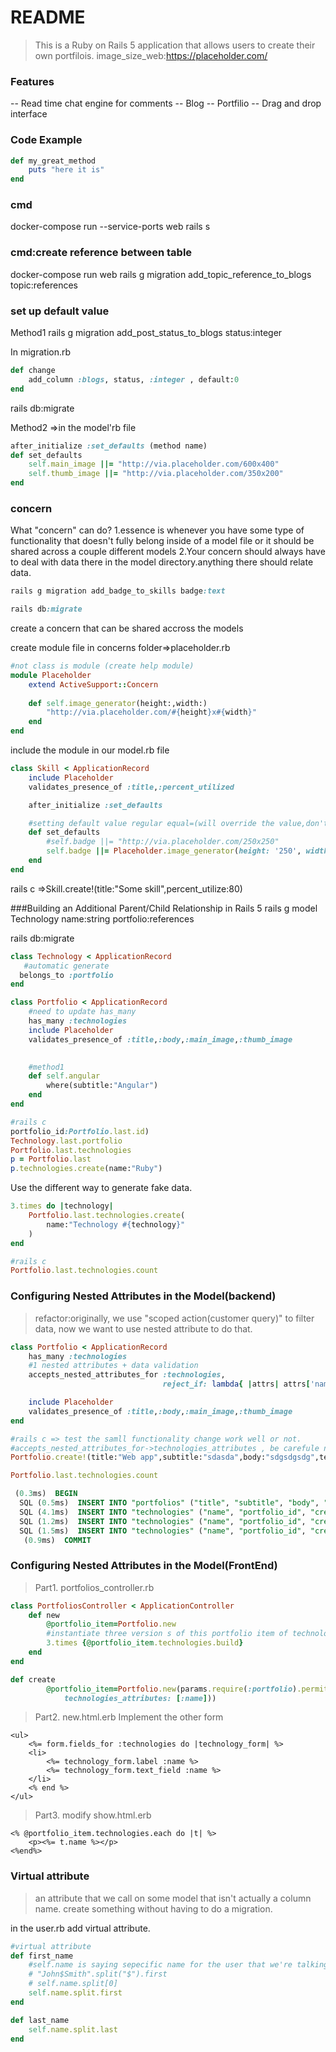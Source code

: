 # README

>This is a Ruby on Rails 5 application that allows users to create their own portfilois.
>image_size_web:https://placeholder.com/
### Features
-- Read time chat engine for comments
-- Blog 
-- Portfilio
-- Drag and drop interface

### Code Example

```ruby
def my_great_method
    puts "here it is"
end
```

### cmd
docker-compose run --service-ports web rails s

### cmd:create reference between table
docker-compose run web rails g migration add_topic_reference_to_blogs topic:references

### set up default value
Method1
rails g migration add_post_status_to_blogs status:integer

In migration.rb
```ruby
def change
    add_column :blogs, status, :integer , default:0
end
```
rails db:migrate


Method2 =>in the model'rb file

```ruby
after_initialize :set_defaults (method name)
def set_defaults
    self.main_image ||= "http://via.placeholder.com/600x400"
    self.thumb_image ||= "http://via.placeholder.com/350x200"
end
```

### concern
What "concern" can do?
1.essence is whenever you have some type of functionality that doesn't fully belong inside of a model file or it should be shared across a couple different models
2.Your concern should always have to deal with data there in the model directory.anything there should relate data.

``` ruby
rails g migration add_badge_to_skills badge:text

rails db:migrate

```

create a concern that can be shared accross the models

create module file in concerns folder=>placeholder.rb

```ruby
#not class is module (create help module)
module Placeholder
    extend ActiveSupport::Concern
    
    def self.image_generator(height:,width:)
        "http://via.placeholder.com/#{height}x#{width}"
    end
end
```

include the module in our model.rb file

```ruby
class Skill < ApplicationRecord
    include Placeholder
    validates_presence_of :title,:percent_utilized 

    after_initialize :set_defaults

    #setting default value regular equal=(will override the value,don't cate the value exist or not)  ||=(if self.main_image == nil self.main_image="")
    def set_defaults
        #self.badge ||= "http://via.placeholder.com/250x250"
        self.badge ||= Placeholder.image_generator(height: '250', width: '250')
    end
end

```

rails c =>Skill.create!(title:"Some skill",percent_utilize:80)


###Building an Additional Parent/Child Relationship in Rails 5
rails g model Technology name:string portfolio:references

rails db:migrate

```ruby
class Technology < ApplicationRecord
   #automatic generate
  belongs_to :portfolio
end

```

```ruby
class Portfolio < ApplicationRecord
    #need to update has_many
    has_many :technologies
    include Placeholder
    validates_presence_of :title,:body,:main_image,:thumb_image

   
    #method1
    def self.angular
        where(subtitle:"Angular")
    end
end

```

```ruby
#rails c
portfolio_id:Portfolio.last.id)
Technology.last.portfolio
Portfolio.last.technologies
p = Portfolio.last
p.technologies.create(name:"Ruby")
```

Use the different way to generate fake data.
```ruby
3.times do |technology|
    Portfolio.last.technologies.create(
        name:"Technology #{technology}"
    )
end

#rails c 
Portfolio.last.technologies.count
```

### Configuring Nested Attributes in the Model(backend)
>refactor:originally, we use "scoped action(customer query)" to filter data, now we want to use nested attribute to do that.

```ruby
class Portfolio < ApplicationRecord
    has_many :technologies
    #1 nested attributes + data validation
    accepts_nested_attributes_for :technologies,
                                  reject_if: lambda{ |attrs| attrs['name'].blank?}

    include Placeholder
    validates_presence_of :title,:body,:main_image,:thumb_image
end

#rails c => test the samll functionality change work well or not.
#accepts_nested_attributes_for->technologies_attributes , be carefule need pass array(collect).
Portfolio.create!(title:"Web app",subtitle:"sdasda",body:"sdgsdgsdg",technologies_attributes:[{name:"Ruby on Rails"},{name:"Angular"},{name:"Inoic"}])

Portfolio.last.technologies.count
``` 

```sql
 (0.3ms)  BEGIN
  SQL (0.5ms)  INSERT INTO "portfolios" ("title", "subtitle", "body", "main_image", "thumb_image", "created_at", "updated_at") VALUES ($1, $2, $3, $4, $5, $6, $7) RETURNING "id"  [["title", "Web app"], ["subtitle", "sdasda"], ["body", "sdgsdgsdg"], ["main_image", "http://via.placeholder.com/600x400"], ["thumb_image", "http://via.placeholder.com/350x200"], ["created_at", "2018-05-10 13:33:58.484550"], ["updated_at", "2018-05-10 13:33:58.484550"]]
  SQL (4.1ms)  INSERT INTO "technologies" ("name", "portfolio_id", "created_at", "updated_at") VALUES ($1, $2, $3, $4) RETURNING "id"  [["name", "Ruby on Rails"], ["portfolio_id", 18], ["created_at", "2018-05-10 13:33:58.486683"], ["updated_at", "2018-05-10 13:33:58.486683"]]
  SQL (1.2ms)  INSERT INTO "technologies" ("name", "portfolio_id", "created_at", "updated_at") VALUES ($1, $2, $3, $4) RETURNING "id"  [["name", "Angular"], ["portfolio_id", 18], ["created_at", "2018-05-10 13:33:58.492395"], ["updated_at", "2018-05-10 13:33:58.492395"]]
  SQL (1.5ms)  INSERT INTO "technologies" ("name", "portfolio_id", "created_at", "updated_at") VALUES ($1, $2, $3, $4) RETURNING "id"  [["name", "Inoic"], ["portfolio_id", 18], ["created_at", "2018-05-10 13:33:58.497756"], ["updated_at", "2018-05-10 13:33:58.497756"]]
   (0.9ms)  COMMIT
```
### Configuring Nested Attributes in the Model(FrontEnd)
>Part1. portfolios_controller.rb 
```ruby
class PortfoliosController < ApplicationController
    def new
        @portfolio_item=Portfolio.new
        #instantiate three version s of this portfolio item of technologies
        3.times {@portfolio_item.technologies.build}
    end
end

def create
        @portfolio_item=Portfolio.new(params.require(:portfolio).permit(:title, :subtitle, :body, 
            technologies_attributes: [:name]))
```

>Part2. new.html.erb Implement the other form
```erb
<ul>
    <%= form.fields_for :technologies do |technology_form| %>
    <li>
        <%= technology_form.label :name %>
        <%= technology_form.text_field :name %>
    </li>
    <% end %>
</ul>
```

>Part3. modify show.html.erb
```erb
<% @portfolio_item.technologies.each do |t| %>
    <p><%= t.name %></p>
<%end%>
```


### Virtual attribute
> an attribute that we call on some model that isn't actually a column name. create something without having to do a migration.

in the user.rb add virtual attribute.
```ruby
#virtual attribute
def first_name
    #self.name is saying sepecific name for the user that we're talking about.
    # "John$Smith".split("$").first
    # self.name.split[0]
    self.name.split.first
end

def last_name
    self.name.split.last
end
```
